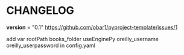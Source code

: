 # CHANGELOG

__version__ = "0.1"
https://github.com/obar1/pyproject-template/issues/1

add var 
rootPath
books_folder
useEnginePy
oreilly_username
oreilly_userpassword
in config.yaml